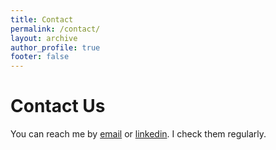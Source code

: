 ```yaml
---
title: Contact
permalink: /contact/
layout: archive
author_profile: true
footer: false
---
```


# Contact Us

You can reach me by [email](mailto:tuzenahmet@outlook.com) or [linkedin](https://www.linkedin.com/in/ahmet-tuzen/). I check them regularly.
